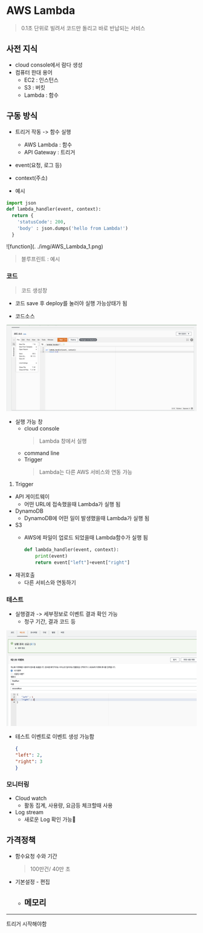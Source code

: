 # AWS Lambda
> 0.1초 단위로 빌려서 코드만 돌리고 바로 반납되는 서비스

## 사전 지식
- cloud console에서 람다 생성
- 컴퓨터 한대 용어
  - EC2 : 인스턴스
  - S3 : 버킷
  - Lambda : 함수

## 구동 방식
- 트리거 작동 -> 함수 실행
  - AWS Lambda : 함수
  - API Gateway : 트리거

- event(요청, 로그 등) 
- context(주소)
- 예시
``` python
import json
def lambda_handler(event, context):
  return {
    'statusCode': 200,
    'body' : json.dumps('hello from Lambda!')
  }
```

![function](. ./img/AWS_Lambda_1.png)
> 블루프린트 : 예시

### 코드
> 코드 생성창
- 코드 save 후 deploy를 눌러야 실행 가능상태가 됨

- 코드소스

![코드소스](../img/AWS_Lambda_2.png)

- 실행 가능 창
  - cloud console
    > Lambda 창에서 실행
  - command line
  - Trigger
    > Lambda는 다른 AWS 서비스와 연동 가능

1. Trigger
- API 게이트웨이
  - 어떤 URL에 접속했을때 Lambda가 실행 됨
- DynamoDB
  - DynamoDB에 어떤 일이 발생했을때 Lambda가 실행 됨 
- S3
  - AWS에 파일이 업로드 되었을때 Lambda함수가 실행 됨

    ```python
    def lambda_handler(event, context):
        print(event)
        return event["left"]+event["right"]
    ```
- 재귀호출
  - 다른 서비스와 연동하기 


### 테스트
- 실행결과 -> 세부정보로 이벤트 결과 확인 가능
  - 청구 기간, 결과 코드 등

![테스트](../img/AWS_Lambda_3.png)

- 테스트 이벤트로 이벤트 생성 가능함

    ```json
    {
    "left": 2,
    "right": 3
    }
    ```

### 모니터링
- Cloud watch 
  - 활동 집계, 사용량, 요금등 체크할때 사용
- Log stream
  - 새로운 Log 확인 가능

## 가격정책
- 함수요청 수와 기간
  > 100만건/ 40만 초

- 기본설정 - 편집
  - 메모리
    - 


---
트리거 시작해야함